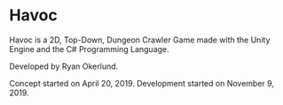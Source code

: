 # Havoc
Havoc is a 2D, Top-Down, Dungeon Crawler Game made with the Unity Engine and the C# Programming Language.

Developed by Ryan Okerlund.

Concept started on April 20, 2019. Development started on November 9, 2019.
